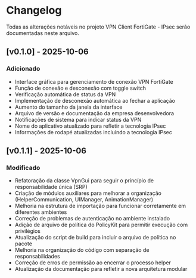 # Changelog

Todas as alterações notáveis no projeto VPN Client FortiGate - IPsec serão documentadas neste arquivo.

## [v0.1.0] - 2025-10-06

### Adicionado
- Interface gráfica para gerenciamento de conexão VPN FortiGate
- Função de conexão e desconexão com toggle switch
- Verificação automática de status da VPN
- Implementação de desconexão automática ao fechar a aplicação
- Aumento do tamanho da janela da interface
- Arquivo de versão e documentação da empresa desenvolvedora
- Notificações de sistema para indicar status da VPN
- Nome do aplicativo atualizado para refletir a tecnologia IPsec
- Informações de rodapé atualizadas incluindo a tecnologia IPsec

## [v0.1.1] - 2025-10-06

### Modificado
- Refatoração da classe VpnGui para seguir o princípio de responsabilidade única (SRP)
- Criação de módulos auxiliares para melhorar a organização (HelperCommunication, UIManager, AnimationManager)
- Melhoria na estrutura de importação para funcionar corretamente em diferentes ambientes
- Correção de problemas de autenticação no ambiente instalado
- Adição de arquivo de política do PolicyKit para permitir execução com privilégios
- Atualização do script de build para incluir o arquivo de política no pacote
- Melhoria na organização do código com separação de responsabilidades
- Correção de erros de permissão ao encerrar o processo helper
- Atualização da documentação para refletir a nova arquitetura modular